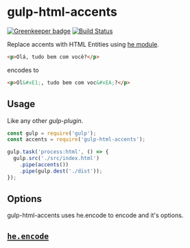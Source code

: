 # gulp-html-accents

[![Greenkeeper badge](https://badges.greenkeeper.io/VitorLuizC/gulp-html-accents.svg)](https://greenkeeper.io/)
[![Build Status](https://travis-ci.org/VitorLuizC/gulp-html-accents.svg?branch=master)](https://travis-ci.org/VitorLuizC/gulp-html-accents)

Replace accents with HTML Entities using [he module](https://www.npmjs.com/package/he).

```html
<p>Olá, tudo bem com você?</p>
```

encodes to

```html
<p>Ol&#xE1;, tudo bem com voc&#xEA;?</p>
```

## Usage
Like any other _gulp-plugin_.

```js
const gulp = require('gulp');
const accents = require('gulp-html-accents');

gulp.task('process:html', () => {
  gulp.src('./src/index.html')
    .pipe(accents())
    .pipe(gulp.dest('./dist'));
});
```

## Options
gulp-html-accents uses he.encode to encode and it's options.
<br>
## [```he.encode```](https://github.com/mathiasbynens/he#heencodetext-options)
